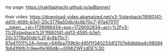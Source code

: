 my page:
https://iraklilaphachi.github.io/adBanner/

their video:
https://download-video.akamaized.net/v3-1/playback/1f680141-dd13-4585-b3e1-20c3776a50db/4c6b70c7-97a47011?__token__=st=1728988434~exp=1729002834~acl=%2Fv3-1%2Fplayback%2F1f680141-dd13-4585-b3e1-20c3776a50db%2F4c6b70c7-97a47011%2A~hmac=646ba709b9c485f1f340233df2707e6dbbba4c980841b641f6fb7c9ee4fe166d&r=dXMtZWFzdDE%3D